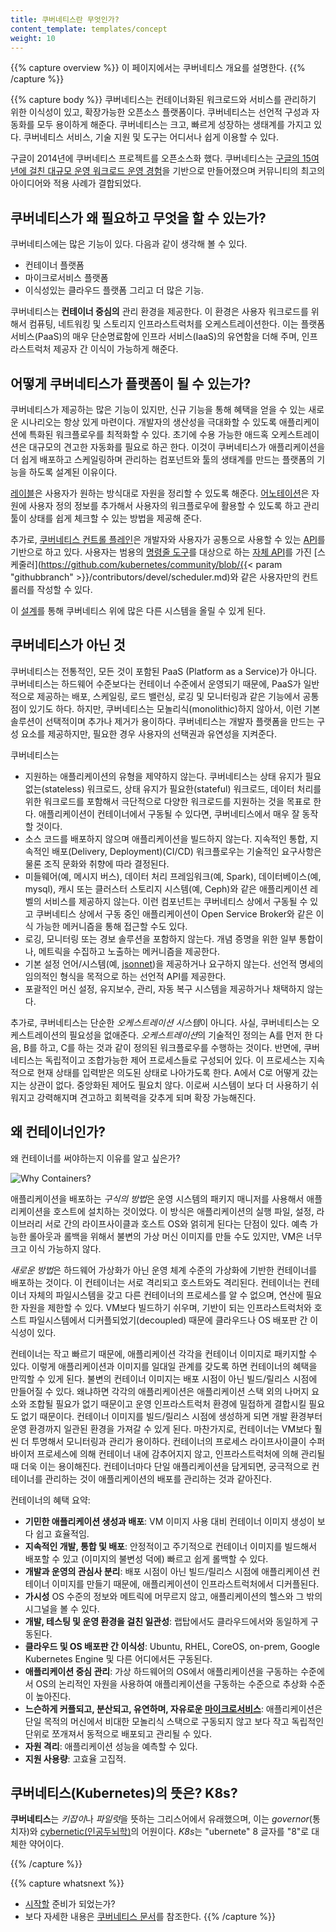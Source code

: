 ```yaml
---
title: 쿠버네티스란 무엇인가?
content_template: templates/concept
weight: 10
---
```


{{% capture overview %}}
이 페이지에서는 쿠버네티스 개요를 설명한다.
{{% /capture %}}

{{% capture body %}}
쿠버네티스는 컨테이너화된 워크로드와 서비스를 관리하기 위한 이식성이 있고, 
확장가능한 오픈소스 플랫폼이다. 쿠버네티스는 선언적 구성과 자동화를 모두 
용이하게 해준다. 쿠버네티스는 크고, 빠르게 성장하는 생태계를 가지고 있다.
쿠버네티스 서비스, 기술 지원 및 도구는 어디서나 쉽게 이용할 수 있다.

구글이 2014년에 쿠버네티스 프로젝트를 오픈소스화 했다. 쿠버네티스는 [구글의 
15여년에 걸친 대규모 운영 워크로드 운영 
경험](https://research.google.com/pubs/pub43438.html)을 기반으로 만들어졌으며
커뮤니티의 최고의 아이디어와 적용 사례가 결합되었다.

## 쿠버네티스가 왜 필요하고 무엇을 할 수 있는가?

쿠버네티스에는 많은 기능이 있다. 다음과 같이 생각해 볼 수 있다.

- 컨테이너 플랫폼
- 마이크로서비스 플랫폼
- 이식성있는 클라우드 플랫폼
그리고 더 많은 기능.

쿠버네티스는 **컨테이너 중심의** 관리 환경을 제공한다. 이 환경은 사용자 
워크로드를 위해서 컴퓨팅, 네트워킹 및 스토리지 인프라스트럭처를 
오케스트레이션한다. 이는 플랫폼 서비스(PaaS)의 매우 단순명료함에 인프라 
서비스(IaaS)의 유연함을 더해 주며, 인프라스트럭처 제공자 간 이식이 
가능하게 해준다.

## 어떻게 쿠버네티스가 플랫폼이 될 수 있는가?

쿠버네티스가 제공하는 많은 기능이 있지만, 신규 기능을 통해 혜택을 얻을 수 있는
새로운 시나리오는 항상 있게 마련이다. 개발자의 생산성을 극대화할 수 있도록
애플리케이션에 특화된 워크플로우를 최적화할 수 있다. 초기에 수용 가능한 애드혹 
오케스트레이션은 대규모의 견고한 자동화를 필요로 하곤 한다. 이것이 쿠버네티스가 
애플리케이션을 더 쉽게 배포하고 스케일링하며 관리하는 컴포넌트와 툴의 생태계를 
만드는 플랫폼의 기능을 하도록 설계된 이유이다.

[레이블](/docs/concepts/overview/working-with-objects/labels/)은 사용자가 원하는
방식대로 자원을 정리할 수 있도록 해준다. 
[어노테이션](/docs/concepts/overview/working-with-objects/annotations/)은
자원에 사용자 정의 정보를 추가해서 사용자의 워크플로우에 활용할 수 있도록 하고 
관리 툴이 상태를 쉽게 체크할 수 있는 방법을 제공해 준다.

추가로, [쿠버네티스 컨트롤 플레인](/docs/concepts/overview/components/)은 
개발자와 사용자가 공통으로 사용할 수 있는 [API](/docs/reference/using-api/api-overview/)를 
기반으로 하고 있다. 사용자는 범용의 [명령줄 도구]((/docs/user-guide/kubectl-overview/))를 
대상으로 하는 [자체 API](/docs/concepts/api-extension/custom-resources/)를 가진 
[스케줄러](https://github.com/kubernetes/community/blob/{{< param "githubbranch" >}}/contributors/devel/scheduler.md)와 
같은 사용자만의 컨트롤러를 작성할 수 있다.

이 [설계](https://git.k8s.io/community/contributors/design-proposals/architecture/architecture.md)를 통해
쿠버네티스 위에 많은 다른 시스템을 올릴 수 있게 된다.

## 쿠버네티스가 아닌 것

쿠버네티스는 전통적인, 모든 것이 포함된 PaaS (Platform as a Service)가
아니다. 쿠버네티스는 하드웨어 수준보다는 컨테이너 수준에서 운영되기 때문에,
PaaS가 일반적으로 제공하는 배포, 스케일링, 로드 밸런싱, 로깅 및 모니터링과 
같은 기능에서 공통점이 있기도 하다. 하지만, 쿠버네티스는 모놀리식(monolithic)하지
않아서, 이런 기본 솔루션이 선택적이며 추가나 제거가 용이하다. 쿠버네티스는 
개발자 플랫폼을 만드는 구성 요소를 제공하지만, 필요한 경우 사용자의 선택권과 
유연성을 지켜준다.

쿠버네티스는

* 지원하는 애플리케이션의 유형을 제약하지 않는다. 쿠버네티스는
  상태 유지가 필요 없는(stateless) 워크로드, 상태 유지가 필요한(stateful) 워크로드,
  데이터 처리를 위한 워크로드를 포함해서 극단적으로 다양한 워크로드를 지원하는 
  것을 목표로 한다. 애플리케이션이 컨테이너에서 구동될 수 있다면, 쿠버네티스에서
  매우 잘 동작할 것이다.
* 소스 코드를 배포하지 않으며 애플리케이션을 빌드하지 않는다.
  지속적인 통합, 지속적인 배포(Delivery, Deployment)(CI/CD) 워크플로우는
  기술적인 요구사항은 물론 조직 문화와 취향에 따라 결정된다.
* 미들웨어(예, 메시지 버스), 데이터 처리 프레임워크(예, Spark), 데이터베이스(예, mysql),
  캐시 또는 클러스터 스토리지 시스템(예, Ceph)와 같은 애플리케이션 레벨의 서비스를 
  제공하지 않는다. 이런 컴포넌트는 쿠버네티스 상에서 구동될 수 있고 쿠버네티스 상에서 
  구동 중인 애플리케이션이 Open Service Broker와 같은 이식 가능한 메커니즘을 통해 접근할
  수도 있다.
* 로깅, 모니터링 또는 경보 솔루션을 포함하지 않는다. 개념 증명을 위한 일부 통합이나,
  메트릭을 수집하고 노출하는 메커니즘을 제공한다.
* 기본 설정 언어/시스템(예, [jsonnet](https://github.com/google/jsonnet))을 제공하거나 
  요구하지 않는다. 선언적 명세의 임의적인 형식을 목적으로 하는 선언적 API를 제공한다.
* 포괄적인 머신 설정, 유지보수, 관리, 자동 복구 시스템을 제공하거나 채택하지 않는다.

추가로, 쿠버네티스는 단순한 *오케스트레이션 시스템*이 아니다. 사실,
쿠버네티스는 오케스트레이션의 필요성을 없애준다. *오케스트레이션*의
기술적인 정의는 A를 먼저 한 다음, B를 하고, C를 하는 것과 같이 정의된 워크플로우를 
수행하는 것이다.  반면에, 쿠버네티스는 독립적이고 조합가능한 제어 프로세스들로 구성되어 
있다. 이 프로세스는 지속적으로 현재 상태를 입력받은 의도된 상태로 나아가도록 한다. 
A에서 C로 어떻게 갔는지는 상관이 없다. 중앙화된 제어도 필요치 않다. 이로써 시스템이 
보다 더 사용하기 쉬워지고 강력해지며 견고하고 회복력을 갖추게 되며 확장 가능해진다.

## 왜 컨테이너인가?

왜 컨테이너를 써야하는지 이유를 알고 싶은가?

![Why Containers?](/images/docs/why_containers.svg)

애플리케이션을 배포하는 *구식의 방법*은 운영 시스템의 패키지 매니저를 
사용해서 애플리케이션을 호스트에 설치하는 것이었다. 이 방식은 
애플리케이션의 실행 파일, 설정, 라이브러리 서로 간의 라이프사이클과 
호스트 OS와 얽히게 된다는 단점이 있다. 예측 가능한 롤아웃과 롤백을 
위해서 불변의 가상 머신 이미지를 만들 수도 있지만, VM은 너무 크고 
이식 가능하지 않다.

*새로운 방법*은 하드웨어 가상화가 아닌 운영 체계 수준의 가상화에 기반한 
컨테이너를 배포하는 것이다. 이 컨테이너는 서로 격리되고 호스트와도
격리된다. 컨테이너는 컨테이너 자체의 파일시스템을 갖고 다른 컨테이너의
프로세스를 알 수 없으며, 연산에 필요한 자원을 제한할 수 있다. VM보다
빌드하기 쉬우며, 기반이 되는 인프라스트럭처와 호스트 파일시스템에서
디커플되었기(decoupled) 때문에 클라우드나 OS 배포판 간 이식성이 있다.

컨테이너는 작고 빠르기 때문에, 애플리케이션 각각을 컨테이너 이미지로 
패키지할 수 있다. 이렇게 애플리케이션과 이미지를 일대일 관계를 갖도록 
하면 컨테이너의 혜택을 만끽할 수 있게 된다. 불변의 컨테이너 이미지는 
배포 시점이 아닌 빌드/릴리스 시점에 만들어질 수 있다. 왜냐하면 각각의 
애플리케이션은 애플리케이션 스택 외의 나머지 요소와 조합될 필요가 없기 
때문이고 운영 인프라스트럭처 환경에 밀접하게 결합시킬 필요도 없기 
때문이다. 컨테이너 이미지를 빌드/릴리스 시점에 생성하게 되면 개발 
환경부터 운영 환경까지 일관된 환경을 가져갈 수 있게 된다. 마찬가지로,
컨테이너는 VM보다 훨씬 더 투명해서 모니터링과 관리가 용이하다.
컨테이너의 프로세스 라이프사이클이 수퍼바이저 프로세스에 의해 컨테이너 
내에 감추어지지 않고, 인프라스트럭처에 의해 관리될 때 더욱 이는 
용이해진다. 컨테이너마다 단일 애플리케이션을 담게되면, 궁극적으로 
컨테이너를 관리하는 것이 애플리케이션의 배포를 관리하는 것과 같아진다.

컨테이너의 혜택 요약:

* **기민한 애플리케이션 생성과 배포**:
    VM 이미지 사용 대비 컨테이너 이미지 생성이 보다 쉽고 효율적임.
* **지속적인 개발, 통합 및 배포**:
    안정적이고 주기적으로 컨테이너 이미지를 빌드해서 배포할 수 있고
    (이미지의 불변성 덕에) 빠르고 쉽게 롤백할 수 있다.
* **개발과 운영의 관심사 분리**:
    배포 시점이 아닌 빌드/릴리스 시점에 애플리케이션 컨테이너 이미지를 
    만들기 때문에, 애플리케이션이 인프라스트럭처에서 디커플된다.
* **가시성**
    OS 수준의 정보와 메트릭에 머무르지 않고, 애플리케이션의 헬스와
    그 밖의 시그널을 볼 수 있다.
* **개발, 테스팅 및 운영 환경을 걸친 일관성**:
    랩탑에서도 클라우드에서와 동일하게 구동된다.
* **클라우드 및 OS 배포판 간 이식성**:
    Ubuntu, RHEL, CoreOS, on-prem, Google Kubernetes Engine 및 다른 어디에서든 구동된다.
* **애플리케이션 중심 관리**:
    가상 하드웨어의 OS에서 애플리케이션을 구동하는 수준에서 OS의 
    논리적인 자원을 사용하여 애플리케이션을 구동하는 수준으로 추상화 
    수준이 높아진다.
* **느슨하게 커플되고, 분산되고, 유연하며, 자유로운 [마이크로서비스](https://martinfowler.com/articles/microservices.html)**:
    애플리케이션은 단일 목적의 머신에서 비대한 모놀리식 스택으로 
    구동되지 않고 보다 작고 독립적인 단위로 쪼개져서 동적으로 배포되고
    관리될 수 있다.
* **자원 격리**:
    애플리케이션 성능을 예측할 수 있다.
* **지원 사용량**:
    고효율 고집적.

## 쿠버네티스(Kubernetes)의 뜻은? K8s?

**쿠버네티스**는 *키잡이*나 *파일럿*을 뜻하는 그리스어에서 유래했으며,
이는 *governor*(통치자)와 [cybernetic(인공두뇌학)](http://www.etymonline.com/index.php?term=cybernetics)의 
어원이다. *K8s*는 "ubernete" 8 글자를 "8"로 대체한 약어이다.

{{% /capture %}}

{{% capture whatsnext %}}
*   [시작할](/docs/setup/) 준비가 되었는가?
*   보다 자세한 내용은 [쿠버네티스 문서](/ko/docs/home/)를 참조한다.
{{% /capture %}}


